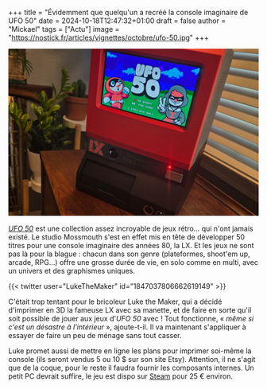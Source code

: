 +++
title = "Évidemment que quelqu'un a recréé la console imaginaire de UFO 50"
date = 2024-10-18T12:47:32+01:00
draft = false
author = "Mickael"
tags = ["Actu"]
image = "https://nostick.fr/articles/vignettes/octobre/ufo-50.jpg"
+++

![UFO 50](ufo-50.jpg "© Luke The Maker")

*[UFO 50](https://50games.fun)* est une collection assez incroyable de jeux rétro… qui n'ont jamais existé. Le studio Mossmouth s'est en effet mis en tête de développer 50 titres pour une console imaginaire des années 80, la LX. Et les jeux ne sont pas là pour la blague : chacun dans son genre (plateformes, shoot'em up, arcade, RPG…) offre une grosse durée de vie, en solo comme en multi, avec un univers et des graphismes uniques.

{{< twitter user="LukeTheMaker" id="1847037806662619149" >}}

C'était trop tentant pour le bricoleur Luke the Maker, qui a décidé d'imprimer en 3D la fameuse LX avec sa manette, et de faire en sorte qu'il soit possible de jouer aux jeux d'*UFO 50* avec ! Tout fonctionne, « *même si c'est un désastre à l'intérieur* », ajoute-t-il. Il va maintenant s'appliquer à essayer de faire un peu de ménage sans tout casser.

Luke promet aussi de mettre en ligne les plans pour imprimer soi-même la console (ils seront vendus 5 ou 10 $ sur son site Etsy). Attention, il ne s'agit que de la coque, pour le reste il faudra fournir les composants internes. Un petit PC devrait suffire, le jeu est dispo sur [Steam](https://store.steampowered.com/app/1147860/UFO_50/) pour 25 € environ.